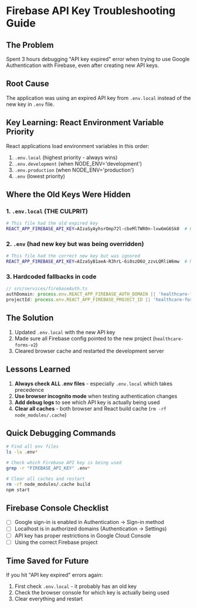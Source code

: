 # Firebase API Key Troubleshooting Guide

## The Problem
Spent 3 hours debugging "API key expired" error when trying to use Google Authentication with Firebase, even after creating new API keys.

## Root Cause
The application was using an expired API key from `.env.local` instead of the new key in `.env` file.

## Key Learning: React Environment Variable Priority
React applications load environment variables in this order:
1. `.env.local` (highest priority - always wins)
2. `.env.development` (when NODE_ENV='development')
3. `.env.production` (when NODE_ENV='production')
4. `.env` (lowest priority)

## Where the Old Keys Were Hidden

### 1. `.env.local` (THE CULPRIT)
```bash
# This file had the old expired key
REACT_APP_FIREBASE_API_KEY=AIzaSyAyhsrOmp72l-cbeMlTWR0n-lvw6mG6Sk0  # OLD EXPIRED KEY
```

### 2. `.env` (had new key but was being overridden)
```bash
# This file had the correct new key but was ignored
REACT_APP_FIREBASE_API_KEY=AIzaSyB1aeA-R3hrL-6i0szD6U_zzvLQRliW6mw  # NEW KEY
```

### 3. Hardcoded fallbacks in code
```typescript
// src/services/firebaseAuth.ts
authDomain: process.env.REACT_APP_FIREBASE_AUTH_DOMAIN || 'healthcare-forms-v2.firebaseapp.com',
projectId: process.env.REACT_APP_FIREBASE_PROJECT_ID || 'healthcare-forms-v2',
```

## The Solution
1. Updated `.env.local` with the new API key
2. Made sure all Firebase config pointed to the new project (`healthcare-forms-v2`)
3. Cleared browser cache and restarted the development server

## Lessons Learned
1. **Always check ALL .env files** - especially `.env.local` which takes precedence
2. **Use browser incognito mode** when testing authentication changes
3. **Add debug logs** to see which API key is actually being used
4. **Clear all caches** - both browser and React build cache (`rm -rf node_modules/.cache`)

## Quick Debugging Commands
```bash
# Find all env files
ls -la .env*

# Check which Firebase API key is being used
grep -r "FIREBASE_API_KEY" .env*

# Clear all caches and restart
rm -rf node_modules/.cache build
npm start
```

## Firebase Console Checklist
- [ ] Google sign-in is enabled in Authentication → Sign-in method
- [ ] Localhost is in authorized domains (Authentication → Settings)
- [ ] API key has proper restrictions in Google Cloud Console
- [ ] Using the correct Firebase project

## Time Saved for Future
If you hit "API key expired" errors again:
1. First check `.env.local` - it probably has an old key
2. Check the browser console for which key is actually being used
3. Clear everything and restart